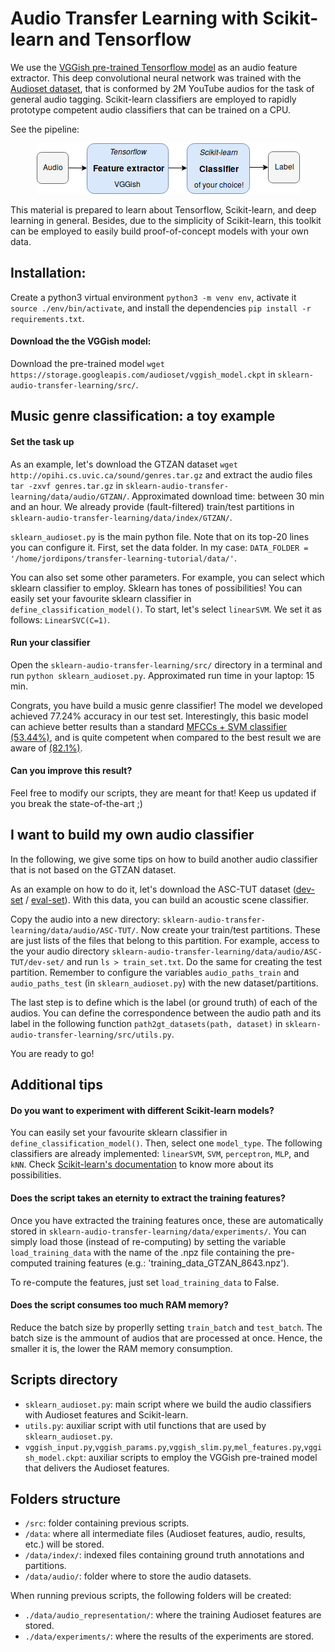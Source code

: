 # Audio Transfer Learning with Scikit-learn and Tensorflow
We use the [VGGish pre-trained Tensorflow model](https://github.com/tensorflow/models/tree/master/research/audioset) as an audio feature extractor. This deep convolutional neural network was trained with the [Audioset dataset](https://research.google.com/audioset/), that is conformed by 2M YouTube audios for the task of general audio tagging. Scikit-learn classifiers are employed to rapidly prototype competent audio classifiers that can be trained on a CPU.

See the pipeline:

<p align="center"><img src="sklearn-audio-transfer-learning.png"></p>

This material is prepared to learn about Tensorflow, Scikit-learn, and deep learning in general. Besides, due to the simplicity of Scikit-learn, this toolkit can be employed to easily build proof-of-concept models with your own data.

## Installation:
Create a python3 virtual environment `python3 -m venv env`, activate it `source ./env/bin/activate`, and install the dependencies `pip install -r requirements.txt`.

#### Download the the VGGish model:
Download the pre-trained model `wget https://storage.googleapis.com/audioset/vggish_model.ckpt` in `sklearn-audio-transfer-learning/src/`.

## Music genre classification: a toy example

#### Set the task up
As an example, let's download the GTZAN dataset `wget http://opihi.cs.uvic.ca/sound/genres.tar.gz` and extract the audio files `tar -zxvf genres.tar.gz` in `sklearn-audio-transfer-learning/data/audio/GTZAN/`. Approximated download time: between 30 min and an hour. We already provide (fault-filtered) train/test partitions in `sklearn-audio-transfer-learning/data/index/GTZAN/`.

`sklearn_audioset.py` is the main python file. Note that on its top-20 lines you can configure it. First, set the data folder. In my case: `DATA_FOLDER = '/home/jordipons/transfer-learning-tutorial/data/'`.

You can also set some other parameters. For example, you can select which sklearn classifier to employ. Sklearn has tones of possibilities! You can easily set your favourite sklearn classifier in `define_classification_model()`. To start, let's select `linearSVM`. We set it as follows: `LinearSVC(C=1)`.

#### Run your classifier
Open the `sklearn-audio-transfer-learning/src/` directory in a terminal and run `python sklearn_audioset.py`. Approximated run time in your laptop: 15 min.

Congrats, you have build a music genre classifier! The model we developed achieved 77.24% accuracy in our test set. Interestingly, this basic model can achieve better results than a standard [MFCCs + SVM classifier (53.44%)](https://arxiv.org/abs/1805.00237), and is quite competent when compared to the best result we are aware of [(82.1%)](https://www.mdpi.com/2076-3417/8/1/150).

#### Can you improve this result? 

Feel free to modify our scripts, they are meant for that! 
Keep us updated if you break the state-of-the-art ;)

## I want to build my own audio classifier

In the following, we give some tips on how to build another audio classifier that is not based on the GTZAN dataset.

As an example on how to do it, let's download the ASC-TUT dataset ([dev-set](https://zenodo.org/record/400515#.W9n2UtGdZhE) / [eval-set](https://zenodo.org/record/1040168#.W9n2jNGdZhE)). With this data, you can build an acoustic scene classifier.

Copy the audio into a new directory: `sklearn-audio-transfer-learning/data/audio/ASC-TUT/`. Now create your train/test partitions. These are just lists of the files that belong to this partition. For example, access to the your audio directory `sklearn-audio-transfer-learning/data/audio/ASC-TUT/dev-set/` and run `ls > train_set.txt`. Do the same for creating the test partition. Remember to configure the variables `audio_paths_train` and `audio_paths_test` (in `sklearn_audioset.py`) with the new dataset/partitions.

The last step is to define which is the label (or ground truth) of each of the audios. You can define the correspondence between the audio path and its label in the following function `path2gt_datasets(path, dataset)` in `sklearn-audio-transfer-learning/src/utils.py`.

You are ready to go!

## Additional tips
    
#### Do you want to experiment with different Scikit-learn models?

You can easily set your favourite sklearn classifier in `define_classification_model()`. Then, select one `model_type`. The following classifiers are already implemented: `linearSVM`, `SVM`, `perceptron`, `MLP`, and `kNN`. Check [Scikit-learn's documentation](https://scikit-learn.org/stable/) to know more about its possibilities.
    
#### Does the script takes an eternity to extract the training features?

Once you have extracted the training features once, these are automatically stored in `sklearn-audio-transfer-learning/data/experiments/`. You can simply load those (instead of re-computing) by setting the variable `load_training_data` with the name of the .npz file containing the pre-computed training features (e.g.: 'training_data_GTZAN_8643.npz').

To re-compute the features, just set `load_training_data` to False.
    
#### Does the script consumes too much RAM memory?

Reduce the batch size by properlly setting `train_batch` and `test_batch`. The batch size is the ammount of audios that are processed at once. Hence, the smaller it is, the lower the RAM memory consumption.

## Scripts directory
- `sklearn_audioset.py`: main script where we build the audio classifiers with Audioset features and Scikit-learn.
- `utils.py`: auxiliar script with util functions that are used by `sklearn_audioset.py`.
- `vggish_input.py`,`vggish_params.py`,`vggish_slim.py`,`mel_features.py`,`vggish_model.ckpt`: auxiliar scripts to employ the VGGish pre-trained model that delivers the Audioset features.

## Folders structure
- `/src`: folder containing previous scripts.
- `/data`: where all intermediate files (Audioset features, audio, results, etc.) will be stored. 
- `/data/index/`: indexed files containing ground truth annotations and partitions.
- `/data/audio/`: folder where to store the audio datasets.

When running previous scripts, the following folders will be created:
- `./data/audio_representation/`: where the training Audioset features are stored.
- `./data/experiments/`: where the results of the experiments are stored.
